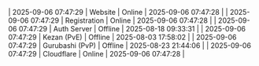 | 2025-09-06 07:47:29 | Website | Online | 2025-09-06 07:47:28 |
| 2025-09-06 07:47:29 | Registration | Online | 2025-09-06 07:47:28 |
| 2025-09-06 07:47:29 | Auth Server | Offline | 2025-08-18 09:33:31 |
| 2025-09-06 07:47:29 | Kezan (PvE) | Offline | 2025-08-03 17:58:02 |
| 2025-09-06 07:47:29 | Gurubashi (PvP) | Offline | 2025-08-23 21:44:06 |
| 2025-09-06 07:47:29 | Cloudflare | Online | 2025-09-06 07:47:28 |
